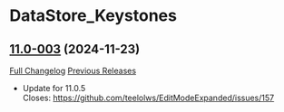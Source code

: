 # DataStore_Keystones

## [11.0-003](https://github.com/teelolws/DataStore_Keystones/tree/11.0-003) (2024-11-23)
[Full Changelog](https://github.com/teelolws/DataStore_Keystones/compare/11.0-002...11.0-003) [Previous Releases](https://github.com/teelolws/DataStore_Keystones/releases)

- Update for 11.0.5  
    Closes: https://github.com/teelolws/EditModeExpanded/issues/157  
